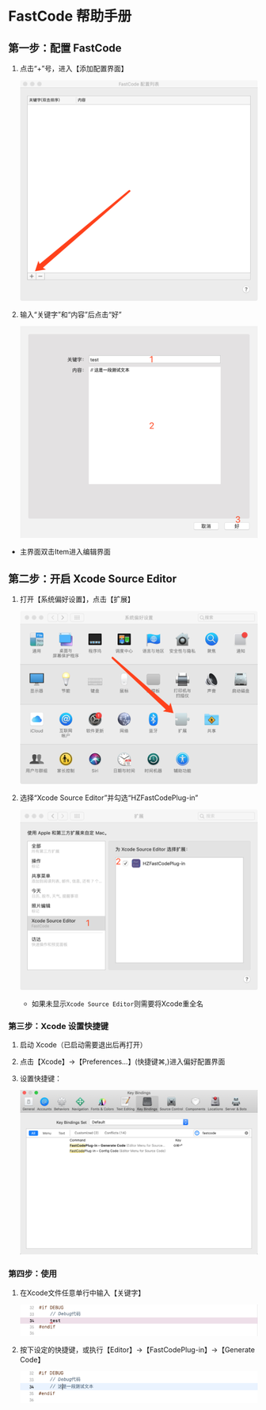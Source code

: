 # FastCode 帮助手册

## 第一步：配置 FastCode

1. 点击“+”号，进入【添加配置界面】
	
	![主界面](./HZFastCode/Rescources/help_html/img/1.png)
	
2. 输入“关键字”和“内容”后点击“好”

	![添加/编辑界面](./HZFastCode/Rescources/help_html/img/2.png)
	
* 主界面双击Item进入编辑界面

## 第二步：开启 Xcode Source Editor

1. 打开【系统偏好设置】，点击【扩展】

	![系统偏好设置](./HZFastCode/Rescources/help_html/img/3.png)
	
2. 选择“Xcode Source Editor”并勾选“HZFastCodePlug-in”

	![扩展](./HZFastCode/Rescources/help_html/img/4.png)
	
	* 如果未显示`Xcode Source Editor`则需要将Xcode重全名
	
### 第三步：Xcode 设置快捷键

1. 启动 Xcode（已启动需要退出后再打开）
2. 点击【Xcode】->【Preferences...】(快捷键⌘,)进入偏好配置界面
3. 设置快捷键：

	![Xcode Key Bindings](./HZFastCode/Rescources/help_html/img/5.png)
	
### 第四步：使用

1. 在Xcode文件任意单行中输入【关键字】

	![Input Keyworld](./HZFastCode/Rescources/help_html/img/6.png)
	
2. 按下设定的快捷键，或执行【Editor】->【FastCodePlug-in】->【Generate Code】

	![Generate](./HZFastCode/Rescources/help_html/img/7.png)




